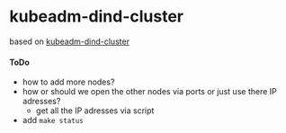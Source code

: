# kubeadm-dind-cluster

based on [kubeadm-dind-cluster](https://github.com/kubernetes-sigs/kubeadm-dind-cluster)

#### ToDo
- how to add more nodes?
- how or should we open the other nodes via ports or just use there IP adresses?
    - get all the IP adresses via script
- add `make status`


